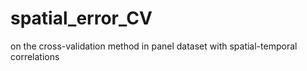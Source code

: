 # spatial_error_CV

on the cross-validation method in panel dataset with spatial-temporal correlations
